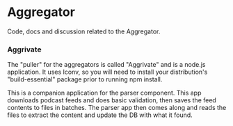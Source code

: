 # Aggregator
Code, docs and discussion related to the Aggregator.

### Aggrivate
The "puller" for the aggregators is called "Aggrivate" and is a node.js application.  It uses Iconv, so you will need to install your distribution's "build-essential" package prior to running npm install.


This is a companion application for the parser component.  This app downloads podcast feeds and does basic validation, then saves the feed contents to files in batches.  The parser app then comes along and reads the files to extract the content and update the DB with what it found.
